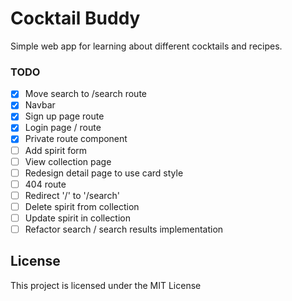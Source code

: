 # Cocktail Buddy

Simple web app for learning about different cocktails and recipes.

### TODO

-   [x] Move search to /search route
-   [x] Navbar
-   [x] Sign up page route
-   [x] Login page / route
-   [x] Private route component
-   [ ] Add spirit form
-   [ ] View collection page
-   [ ] Redesign detail page to use card style
-   [ ] 404 route
-   [ ] Redirect '/' to '/search'
-   [ ] Delete spirit from collection
-   [ ] Update spirit in collection
-   [ ] Refactor search / search results implementation

## License

This project is licensed under the MIT License
